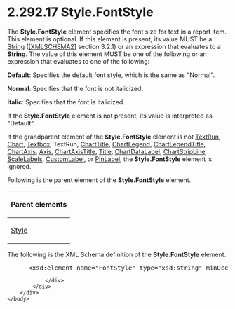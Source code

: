 <html dir="LTR" xmlns:mshelp="http://msdn.microsoft.com/mshelp" xmlns:ddue="http://ddue.schemas.microsoft.com/authoring/2003/5" xmlns:xlink="http://www.w3.org/1999/xlink" xmlns:tool="http://www.microsoft.com/tooltip">
    <head>
        <meta http-equiv="Content-Type" content="text/html; CHARSET=utf-8"></meta>
        <meta name="save" content="history"></meta>
        <title>2.292.17 Style.FontStyle</title>
        <xml>
            <mshelp:toctitle title="2.292.17 Style.FontStyle"></mshelp:toctitle>
            <mshelp:rltitle title="[MS-RDL]: Style.FontStyle"></mshelp:rltitle>
            <mshelp:keyword index="A" term="37cc4f44-56de-4f7c-bcea-7eedf3875098"></mshelp:keyword>
            <mshelp:attr name="DCSext.ContentType" value="open specification"></mshelp:attr>
            <mshelp:attr name="AssetID" value="37cc4f44-56de-4f7c-bcea-7eedf3875098"></mshelp:attr>
            <mshelp:attr name="TopicType" value="kbRef"></mshelp:attr>
            <mshelp:attr name="DCSext.Title" value="[MS-RDL]: Style.FontStyle" />
        </xml>
    </head>
    <body>
        <div id="header">
            <h1 class="heading">2.292.17 Style.FontStyle</h1>
        </div>
        <div id="mainSection">
            <div id="mainBody">
                <div id="allHistory" class="saveHistory"></div>
                <div id="sectionSection0" class="section" name="collapseableSection">
                    

<p>The <b>Style.FontStyle</b> element specifies the font size
for text in a report item. This element is optional. If this element is
present, its value MUST be a <a href="1ed81ef3-a683-45e3-aaad-bd2bbe71bc3d.html">String</a>
(<a href="https://go.microsoft.com/fwlink/?LinkId=90610">[XMLSCHEMA2]</a>
section 3.2.1) or an expression that evaluates to a <b>String</b>. The value of
this element MUST be one of the following or an expression that evaluates to
one of the following:</p>

<p><b>Default</b>: Specifies the default font style,
which is the same as &quot;Normal&quot;.</p>

<p><b>Normal</b>: Specifies that the font is not
italicized.</p>

<p><b>Italic</b>: Specifies that the font is italicized.</p>

<p>If the <b>Style.FontStyle</b> element is not present, its
value is interpreted as &quot;Default&quot;.</p>

<p>If the grandparent element of the <b>Style.FontStyle</b>
element is not <a href="90623d67-443b-4480-9869-e03277a6223a.html">TextRun</a>,
<a href="b0ab5524-7eb2-47a7-a4d3-230f5c8c5526.html">Chart</a>, <a href="469d0032-b5ec-43d9-ab36-d3a88b9cc1f6.html">Textbox</a>, TextRun, <a href="67fc30a5-9c4a-4eaa-aec9-b2f734b240f5.html">ChartTitle</a>, <a href="68a0757c-8f1a-42b9-9473-ccedd40029fb.html">ChartLegend</a>, <a href="f52c13d7-bd88-459b-aa48-9a5201c14004.html">ChartLegendTitle</a>, <a href="0c19f1cb-ef68-4c28-a2d0-8601b7fd0f32.html">ChartAxis</a>, <a href="2bfb943e-7cfe-41c1-baa4-5739a99a341b.html">Axis</a>, <a href="8fde02ea-8499-4f99-a339-840397fd79fc.html">ChartAxisTitle</a>, <a href="ad26c51e-d1ae-4ab1-9324-7bec1efc2ada.html">Title</a>, <a href="cb4e56a8-c079-4788-a576-cec2510f5b96.html">ChartDataLabel</a>, <a href="4b96c12c-5a8d-4335-b76c-da86e7328c63.html">ChartStripLine</a>, <a href="7e678f86-f918-4069-822a-f1324ab0b043.html">ScaleLabels</a>, <a href="519139e8-6188-4286-b148-dfd76a0a6be4.html">CustomLabel</a>, or <a href="8a95fbbe-67d8-418f-8b2c-dc7fb18fdf6b.html">PinLabel</a>, the <b>Style.FontStyle</b>
element is ignored.</p>

<p>Following is the parent element of the <b>Style.FontStyle</b>
element.</p>

<table>
 <thead>
  <tr>
   <th>
   <p>Parent elements</p>
   </th>
  </tr>
 </thead>
 <tr>
  <td>
  <p><a href="ea446209-9c6a-46ce-b472-fae8b8350b37.html">Style</a></p>
  </td>
 </tr>
</table>

<p>The following is the XML Schema definition of the <b>Style.FontStyle</b>
element.</p>

<dl>
<dd>
<div><pre> &lt;xsd:element name=&quot;FontStyle&quot; type=&quot;xsd:string&quot; minOccurs=&quot;0&quot; /&gt;
</pre></div>
</dd></dl>


                </div>
            </div>
        </div>
    </body>
</html>
